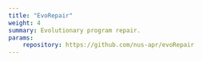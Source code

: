 ```yaml
---
title: "EvoRepair"
weight: 4
summary: Evolutionary program repair.
params:
    repository: https://github.com/nus-apr/evoRepair
---
```

